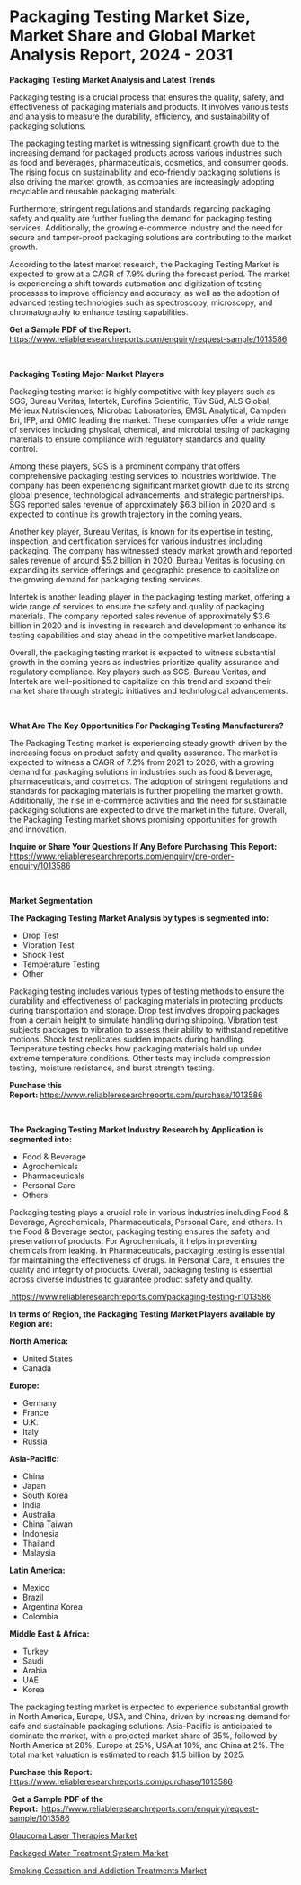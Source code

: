 <p><h1>Packaging Testing Market Size, Market Share and Global Market Analysis Report, 2024 - 2031</h1></p><p><strong>Packaging Testing Market Analysis and Latest Trends</strong></p>
<p><p>Packaging testing is a crucial process that ensures the quality, safety, and effectiveness of packaging materials and products. It involves various tests and analysis to measure the durability, efficiency, and sustainability of packaging solutions.</p><p>The packaging testing market is witnessing significant growth due to the increasing demand for packaged products across various industries such as food and beverages, pharmaceuticals, cosmetics, and consumer goods. The rising focus on sustainability and eco-friendly packaging solutions is also driving the market growth, as companies are increasingly adopting recyclable and reusable packaging materials.</p><p>Furthermore, stringent regulations and standards regarding packaging safety and quality are further fueling the demand for packaging testing services. Additionally, the growing e-commerce industry and the need for secure and tamper-proof packaging solutions are contributing to the market growth.</p><p>According to the latest market research, the Packaging Testing Market is expected to grow at a CAGR of 7.9% during the forecast period. The market is experiencing a shift towards automation and digitization of testing processes to improve efficiency and accuracy, as well as the adoption of advanced testing technologies such as spectroscopy, microscopy, and chromatography to enhance testing capabilities.</p></p>
<p><strong>Get a Sample PDF of the Report:&nbsp;</strong> <a href="https://www.reliableresearchreports.com/enquiry/request-sample/1013586">https://www.reliableresearchreports.com/enquiry/request-sample/1013586</a></p>
<p>&nbsp;</p>
<p><strong>Packaging Testing Major Market Players</strong></p>
<p><p>Packaging testing market is highly competitive with key players such as SGS, Bureau Veritas, Intertek, Eurofins Scientific, Tüv Süd, ALS Global, Mérieux Nutrisciences, Microbac Laboratories, EMSL Analytical, Campden Bri, IFP, and OMIC leading the market. These companies offer a wide range of services including physical, chemical, and microbial testing of packaging materials to ensure compliance with regulatory standards and quality control.</p><p>Among these players, SGS is a prominent company that offers comprehensive packaging testing services to industries worldwide. The company has been experiencing significant market growth due to its strong global presence, technological advancements, and strategic partnerships. SGS reported sales revenue of approximately $6.3 billion in 2020 and is expected to continue its growth trajectory in the coming years.</p><p>Another key player, Bureau Veritas, is known for its expertise in testing, inspection, and certification services for various industries including packaging. The company has witnessed steady market growth and reported sales revenue of around $5.2 billion in 2020. Bureau Veritas is focusing on expanding its service offerings and geographic presence to capitalize on the growing demand for packaging testing services.</p><p>Intertek is another leading player in the packaging testing market, offering a wide range of services to ensure the safety and quality of packaging materials. The company reported sales revenue of approximately $3.6 billion in 2020 and is investing in research and development to enhance its testing capabilities and stay ahead in the competitive market landscape.</p><p>Overall, the packaging testing market is expected to witness substantial growth in the coming years as industries prioritize quality assurance and regulatory compliance. Key players such as SGS, Bureau Veritas, and Intertek are well-positioned to capitalize on this trend and expand their market share through strategic initiatives and technological advancements.</p></p>
<p>&nbsp;</p>
<p><strong>What Are The Key Opportunities For Packaging Testing Manufacturers?</strong></p>
<p><p>The Packaging Testing market is experiencing steady growth driven by the increasing focus on product safety and quality assurance. The market is expected to witness a CAGR of 7.2% from 2021 to 2026, with a growing demand for packaging solutions in industries such as food & beverage, pharmaceuticals, and cosmetics. The adoption of stringent regulations and standards for packaging materials is further propelling the market growth. Additionally, the rise in e-commerce activities and the need for sustainable packaging solutions are expected to drive the market in the future. Overall, the Packaging Testing market shows promising opportunities for growth and innovation.</p></p>
<p><strong>Inquire or Share Your Questions If Any Before Purchasing This Report:</strong> <a href="https://www.reliableresearchreports.com/enquiry/pre-order-enquiry/1013586">https://www.reliableresearchreports.com/enquiry/pre-order-enquiry/1013586</a></p>
<p>&nbsp;</p>
<p><strong>Market Segmentation</strong></p>
<p><strong>The Packaging Testing Market Analysis by types is segmented into:</strong></p>
<p><ul><li>Drop Test</li><li>Vibration Test</li><li>Shock Test</li><li>Temperature Testing</li><li>Other</li></ul></p>
<p><p>Packaging testing includes various types of testing methods to ensure the durability and effectiveness of packaging materials in protecting products during transportation and storage. Drop test involves dropping packages from a certain height to simulate handling during shipping. Vibration test subjects packages to vibration to assess their ability to withstand repetitive motions. Shock test replicates sudden impacts during handling. Temperature testing checks how packaging materials hold up under extreme temperature conditions. Other tests may include compression testing, moisture resistance, and burst strength testing.</p></p>
<p><strong>Purchase this Report:&nbsp;</strong><a href="https://www.reliableresearchreports.com/purchase/1013586">https://www.reliableresearchreports.com/purchase/1013586</a></p>
<p>&nbsp;</p>
<p><strong>The Packaging Testing Market Industry Research by Application is segmented into:</strong></p>
<p><ul><li>Food & Beverage</li><li>Agrochemicals</li><li>Pharmaceuticals</li><li>Personal Care</li><li>Others</li></ul></p>
<p><p>Packaging testing plays a crucial role in various industries including Food & Beverage, Agrochemicals, Pharmaceuticals, Personal Care, and others. In the Food & Beverage sector, packaging testing ensures the safety and preservation of products. For Agrochemicals, it helps in preventing chemicals from leaking. In Pharmaceuticals, packaging testing is essential for maintaining the effectiveness of drugs. In Personal Care, it ensures the quality and integrity of products. Overall, packaging testing is essential across diverse industries to guarantee product safety and quality.</p></p>
<p><a href="https://www.reliableresearchreports.com/packaging-testing-r1013586">&nbsp;https://www.reliableresearchreports.com/packaging-testing-r1013586</a></p>
<p><strong>In terms of Region, the Packaging Testing Market Players available by Region are:</strong></p>
<p>
    <p> <strong> North America: </strong>
        <ul>
            <li>United States</li>
            <li>Canada</li>
        </ul>
        </p> 
    <p> <strong> Europe: </strong>
        <ul>
            <li>Germany</li>
            <li>France</li>
            <li>U.K.</li>
            <li>Italy</li>
            <li>Russia</li>
        </ul>
        </p> 
    <p> <strong> Asia-Pacific: </strong>
        <ul>
            <li>China</li>
            <li>Japan</li>
            <li>South Korea</li>
            <li>India</li>
            <li>Australia</li>
            <li>China Taiwan</li>
            <li>Indonesia</li>
            <li>Thailand</li>
            <li>Malaysia</li>
        </ul>
        </p> 
    <p> <strong> Latin America: </strong>
        <ul>
            <li>Mexico</li>
            <li>Brazil</li>
            <li>Argentina Korea</li>
            <li>Colombia</li>
        </ul>
        </p> 
    <p> <strong> Middle East & Africa: </strong>
        <ul>
            <li>Turkey</li>
            <li>Saudi</li>
            <li>Arabia</li>
            <li>UAE</li>
            <li>Korea</li>
        </ul>
    </p>
    </p>
<p><p>The packaging testing market is expected to experience substantial growth in North America, Europe, USA, and China, driven by increasing demand for safe and sustainable packaging solutions. Asia-Pacific is anticipated to dominate the market, with a projected market share of 35%, followed by North America at 28%, Europe at 25%, USA at 10%, and China at 2%. The total market valuation is estimated to reach $1.5 billion by 2025.</p></p>
<p><strong>Purchase this Report: </strong><a href="https://www.reliableresearchreports.com/purchase/1013586">https://www.reliableresearchreports.com/purchase/1013586</a></p>
<p>&nbsp;<strong>Get a Sample PDF of the Report:&nbsp;&nbsp;</strong><a href="https://www.reliableresearchreports.com/enquiry/request-sample/1013586">https://www.reliableresearchreports.com/enquiry/request-sample/1013586</a></p>
<p><strong></strong></p>
<p><p><a href="https://www.linkedin.com/pulse/glaucoma-laser-therapies-market-analysis-its-cagr-segmentation-yhave">Glaucoma Laser Therapies Market</a></p><p><a href="https://github.com/susanjprice2023/Market-Research-Report-List-1/blob/main/packaged-water-treatment-system-market.md">Packaged Water Treatment System Market</a></p><p><a href="https://www.linkedin.com/pulse/smoking-cessation-addiction-treatments-market-competitive-zml1e">Smoking Cessation and Addiction Treatments Market</a></p></p>